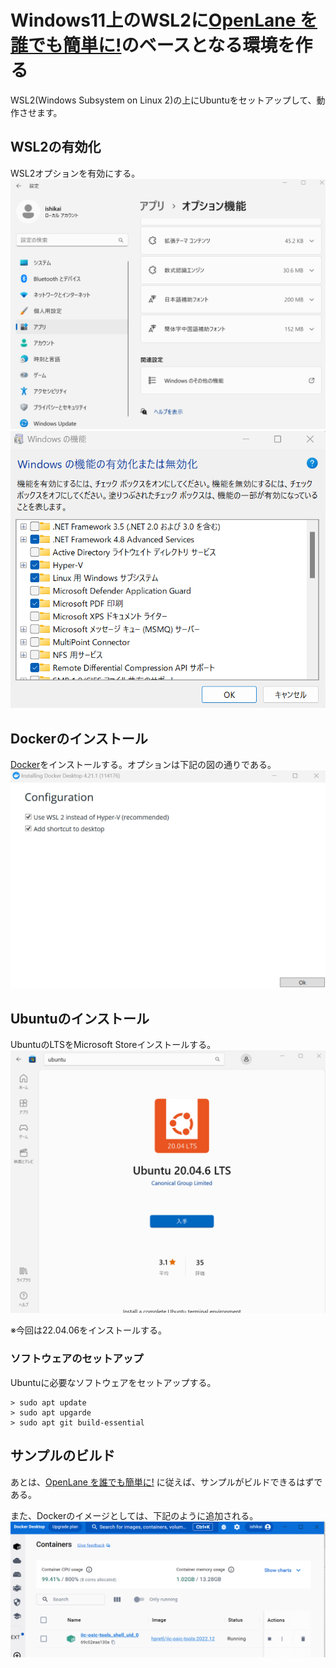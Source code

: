 # Windows11上のWSL2に[OpenLane を誰でも簡単に!](README.md)のベースとなる環境を作る
WSL2(Windows Subsystem on Linux 2)の上にUbuntuをセットアップして、動作させます。

## WSL2の有効化
WSL2オプションを有効にする。
![アプリオプション](./images/wsl_option.png)
![WSL2オプション](./images/wsl_option_check.png)

## Dockerのインストール
[Docker](https://hub.docker.com/)をインストールする。オプションは下記の図の通りである。
![Docker Options](./images/docker_setup_options.png)

## Ubuntuのインストール
UbuntuのLTSをMicrosoft Storeインストールする。
![Microsoft Store](./images/ms_store_ubuntu.png)

※今回は22.04.06をインストールする。

### ソフトウェアのセットアップ
Ubuntuに必要なソフトウェアをセットアップする。
```
> sudo apt update
> sudo apt upgarde
> sudo apt git build-essential
```

## サンプルのビルド
あとは、[OpenLane を誰でも簡単に!](README.md) に従えば、サンプルがビルドできるはずである。

また、Dockerのイメージとしては、下記のように追加される。
![Docker IIC Images](./images/docker_iic_image.png)
